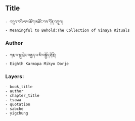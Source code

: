## Title
	- འདུལ་བའི་ལས་ཆོག་མཐོང་བས་དོན་འགྲུབ།
	- Meaningful to Behold:The Collection of Vinaya Rituals

### Author
	- ཀརྨ་པ་སྐུ་ཕྲེང་བརྒྱད་པ་མི་བསྐྱོད་རྡོ་རྗེ།
	- Eighth Karmapa Mikyo Dorje

### Layers:
	- book_title
	- author
	- chapter_title
	- tsawa
	- quotation
	- sabche
	- yigchung
